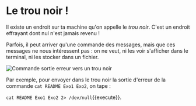# Le trou noir !


Il existe un endroit sur ta machine qu'on appelle le *trou noir*.
C'est un endroit effrayant dont nul n'est jamais revenu !

Parfois, il peut arriver qu'une commande des messages,
mais que ces messages ne nous intéressent pas : on ne veut, ni les voir s'afficher dans le terminal, ni les stocker dans un fichier.


<img src="./assets/commande_ss_se_to_terminal_trash.png" alt="Commande sortie erreur vers un trou noir"/>


Par exemple, pour envoyer dans le trou noir la sortie d'erreur de la commande `cat README Exo1 Exo2`, on tape :

`cat README Exo1 Exo2 2> /dev/null`{{execute}}.
